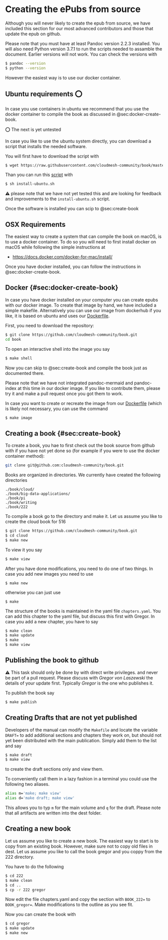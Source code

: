 # Creating the ePubs from source

Although you will never likely to create the epub from source, we have
included this section for our most advanced contributors and those
that update the epub on github.

Please note that you must have at least Pandoc version 2.2.3
installed.  You will also need Python version 3.7.1 to run the scripts
needed to assamble the document.  Earlier versions will not work. You
can check the versions with

```bash
$ pandoc --version
$ python --version
```

However the easiest way is to use our docker container.

## Ubuntu requirements :o:

In case you use containers in ubuntu we recommend that you use the
docker container to compile the book as discussed in
@sec:docker-create-book.

:o: The next is yet untested

In case you like to use the ubuntu system directly, you can download a
script that installs the needed software.

You will first have to download the script with

```bash
$ wget https://raw.githubusercontent.com/cloudmesh-community/book/master/install-ubuntu.sh
```

Than you can run this [script](https://raw.githubusercontent.com/cloudmesh-community/book/master/install-ubuntu.sh) with

```bash
$ sh install-ubuntu.sh
```

:warning: please note that we have not yet tested this and are looking
for feedback and improvements to the `install-ubuntu.sh` script.

Once the software is installed you can scip to @sec:create-book

## OSX Requirements

The easiest way to create a system that can compile the book on macOS,
is to use a docker container. To do so you will need to first install
docker on macOS while following the simple instructions at

* <https://docs.docker.com/docker-for-mac/install/>

Once you have docker installed, you can follow the instructions in
@sec:docker-create-book.

## Docker {#sec:docker-create-book}

In case you have docker installed on your computer you can create
epubs with our docker image. To create that image by hand, we have
included a simple makefile. Alternatively you can use our image from
dockerhub if you like, it is based on ubuntu and uses our
[Dockerfile](https://github.com/cloudmesh-community/book/blob/master/Dockerfile).

First, you need to download the repository:

```bash
$ git clone https://github.com/cloudmesh-community/book.git
cd book
```

To open an interactive shell into the image you say

```bash
$ make shell
```

Now you can skip to @sec:create-book and compile the book just as
documented there.

Please note that we have not integrated pandoc-mermaid and
pandoc-index at this time in our docker image. If you like to
contribute them, please try it and make a pull request once you got
them to work. 

In case you want to create or recreate the image from our
[Dockerfile](https://github.com/cloudmesh-community/book/blob/master/Dockerfile)
(which is likely not necessary, you can use the command

```bash
$ make image
```

## Creating a book {#sec:create-book}

To create a book, you hae to first check out the book source from
github with if you have not yet done so (for example if you were to
use the docker container method):

```bash
git clone git@github.com:cloudmesh-community/book.git
```

Books are organized in directories. We currently have created the
following directories

    ./book/cloud/
    ./book/big-data-applications/
    ./book/pi
    ./book/writing
    ./book/222

To compile a book go to the directory and make it. Let us assume you
like to create the cloud book for 516

```bash
$ git clone https://github.com/cloudmesh-community/book.git
$ cd cloud
$ make new
```

To view it you say

```bash
$ make view
```

After you have done modifications, you need to do one of two
things. In case you add new images you need to use

```
$ make new
```

otherwise you can just use 

```
$ make 
```

The structure of the books is maintained in the yaml file
`chapters.yaml`. You can add this chapter to the yaml file, but
discuss this first with Gregor. In case you add a new chapter, you
have to say

```bash
$ make clean
$ make update
$ make 
$ make view
```

## Publishing the book to github

:warning: This task should only be done by with direct write
privileges. and never be part of a pull request. Please discuss with
*Gregor von Laszewski* the details of your update first. Typically
*Gregor* is the one who publishes it.

To publish the book say

```bash
$ make publish
```

## Creating Drafts that are not yet published

Developers of the manual can modify the `Makefile` and locate the
variable `DRAFT=` to add additional sections and chapters they work
on, but should not yet been distributed with the main publication.
Simply add them to the list and say

```bash
$ make draft
$ make view
```

to create the draft sections only and view them. 

To conveniently call them in a lazy fashion in a terminal you could
use the following two aliases.

```bash
alias m='make; make view'
alias d='make draft; make view'
```

This allows you to typ `m` for the main volume and `q` for the draft.
Please note that all artifacts are written into the dest folder.


## Creating a new book

Let us assume you like to create a new book. The easiest way to start is to copy from an existing book. However, make sure not to copy old files in dest. Let us assume you like to call the book gregor and you coppy from the 222 directory.

You have to do the following

```bash
$ cd 222
$ make clean
$ cd ..
$ cp -r 222 gregor
```

Now edit the file chapters.yaml and copy the section with `BOOK_222=` to 
`BOOK_gregor=`. Make modifications to the outline as you see fit.

Now you can create the book with

```bash
$ cd gregor
$ make update
$ make new
```



